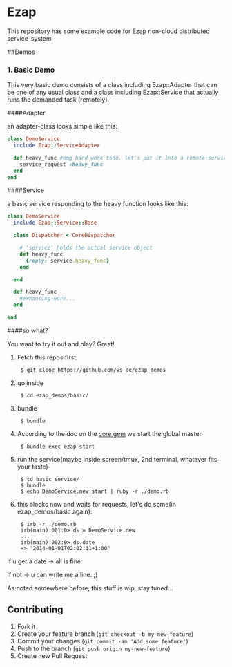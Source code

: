 # Ezap

This repository has some example code for Ezap non-cloud distributed service-system

##Demos

### 1. Basic Demo

This very basic demo consists of a class including Ezap::Adapter that can be one of
any usual class and a class including Ezap::Service that actually runs the demanded 
task (remotely).

####Adapter

an adapter-class looks simple like this:

```ruby
class DemoService
  include Ezap::ServiceAdapter

  def heavy_func #omg hard work todo, let's put it into a remote-service!
    service_request :heavy_func
  end
end
```

####Service

a basic service responding to the heavy function looks like this:
```ruby
class DemoService
  include Ezap::Service::Base

  class Dispatcher < CoreDispatcher

    # 'service' holds the actual service object
    def heavy_func
      {reply: service.heavy_func}
    end

  end

  def heavy_func
    #exhausing work...
  end

end
```
####so what?

You want to try it out and play? Great!

1. Fetch this repos first:
    
        $ git clone https://github.com/vs-de/ezap_demos
    
2. go inside

        $ cd ezap_demos/basic/
    
3. bundle

        $ bundle
    
4. According to the doc on the [core gem](https://github.com/vs-de/ezap_core) we start the global master

        $ bundle exec ezap start
    
5. run the service(maybe inside screen/tmux, 2nd terminal, whatever fits your taste)

        $ cd basic_service/
        $ bundle
        $ echo DemoService.new.start | ruby -r ./demo.rb

6. this blocks now and waits for requests, let's do some(in ezap_demos/basic again):

        $ irb -r ./demo.rb
        irb(main):001:0> ds = DemoService.new
        ...
        irb(main):002:0> ds.date
        => "2014-01-01T02:02:11+1:00"

if u get a date -> all is fine.

If not -> u can write me a line. ;)

As noted somewhere before, this stuff is wip, stay tuned...

## Contributing

1. Fork it
2. Create your feature branch (`git checkout -b my-new-feature`)
3. Commit your changes (`git commit -am 'Add some feature'`)
4. Push to the branch (`git push origin my-new-feature`)
5. Create new Pull Request
